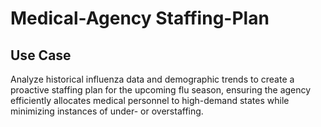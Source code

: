 # Medical-Agency Staffing-Plan

## Use Case
Analyze historical influenza data and demographic trends to create a proactive staffing plan for the upcoming flu season, ensuring the agency efficiently allocates medical personnel to high-demand states while minimizing instances of under- or overstaffing.
